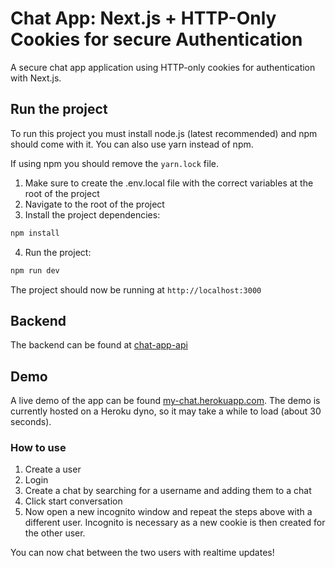 # Chat App: Next.js + HTTP-Only Cookies for secure Authentication

A secure chat app application using HTTP-only cookies for authentication with Next.js.

## Run the project

To run this project you must install node.js (latest recommended) and npm should come with it. You can also use yarn instead of npm.

If using npm you should remove the `yarn.lock` file.

1. Make sure to create the .env.local file with the correct variables at the root of the project
2. Navigate to the root of the project
3. Install the project dependencies:

```zsh
npm install
```

4. Run the project:

```zsh
npm run dev
```

The project should now be running at `http://localhost:3000`


## Backend

The backend can be found at [chat-app-api](https://github.com/a-lundsgaard/chat-app-api)

## Demo

A live demo of the app can be found [my-chat.herokuapp.com](https://my-chat.herokuapp.com/). The demo is currently hosted on a Heroku dyno, so it may take a while to load (about 30 seconds).

### How to use

1. Create a user
2. Login
3. Create a chat by searching for a username and adding them to a chat
4. Click start conversation
5. Now open a new incognito window and repeat the steps above with a different user. Incognito is necessary as a new cookie is then created for the other user.

You can now chat between the two users with realtime updates!